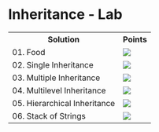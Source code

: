 <h1>Inheritance - Lab</h1>
<table>
  <tr>
    <th>Solution</th>
    <th>Points</th>
  </tr>
  <tr>
    <td>01. Food</td>
    <td><img src="https://geps.dev/progress/100"></td>
  </tr>
  <tr>
    <td>02. Single Inheritance</td>
    <td><img src="https://geps.dev/progress/100"></td>
  </tr>
  <tr>
    <td>03. Multiple Inheritance</td>
    <td><img src="https://geps.dev/progress/100"></td>
  </tr>
  <tr>
    <td>04. Multilevel Inheritance</td>
    <td><img src="https://geps.dev/progress/100"></td>
  </tr>
  <tr>
    <td>05. Hierarchical Inheritance</td>
    <td><img src="https://geps.dev/progress/100"></td>
  </tr>
  <tr>
    <td>06. Stack of Strings</td>
    <td><img src="https://geps.dev/progress/100"></td>
  </tr>
</table>

